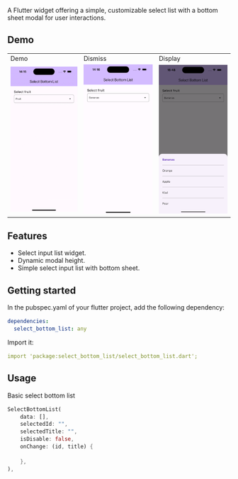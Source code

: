 <!--
This README describes the package. If you publish this package to pub.dev,
this README's contents appear on the landing page for your package.

For information about how to write a good package README, see the guide for
[writing package pages](https://dart.dev/guides/libraries/writing-package-pages).

For general information about developing packages, see the Dart guide for
[creating packages](https://dart.dev/guides/libraries/create-library-packages)
and the Flutter guide for
[developing packages and plugins](https://flutter.dev/developing-packages).
-->

A Flutter widget offering a simple, customizable select list with a bottom sheet modal for user interactions.

## Demo

<table>
  <tr>
    <td>Demo</td>
    <td>Dismiss</td>
    <td>Display</td>
  </tr>
  <tr>
    <td>
      <img src="https://github.com/ignite-package/select-bottom-list/raw/main/assets/images/select_bottom_list_demo.gif" width="220">
    </td>
    <td>
      <img src="https://github.com/ignite-package/select-bottom-list/raw/main/assets/images/select_bottom_list_dismiss.png" width="220">
    </td>
    <td>
      <img src="https://github.com/ignite-package/select-bottom-list/raw/main/assets/images/select_bottom_list_display.png" width="220">
    </td>
  </tr>
 </table>

## Features

- Select input list widget.
- Dynamic modal height.
- Simple select input list with bottom sheet.

## Getting started

In the pubspec.yaml of your flutter project, add the following dependency:

```yaml
dependencies:
  select_bottom_list: any
```

Import it:

```yaml
import 'package:select_bottom_list/select_bottom_list.dart';
```

## Usage

Basic select bottom list

```dart
SelectBottomList(
    data: [],
    selectedId: "",
    selectedTitle: "",
    isDisable: false,
    onChange: (id, title) {

    },
),
```
